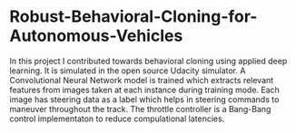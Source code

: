 # Robust-Behavioral-Cloning-for-Autonomous-Vehicles
In this project I contributed towards behavioral cloning using applied deep learning. It is simulated in the open source Udacity simulator. A Convolutional Neural Network model is trained which extracts relevant features from images taken at each instance during training mode. Each image has steering data as a label which helps in steering commands to maneuver throughout the track. The throttle controller is a Bang-Bang control implementaton to reduce compulational latencies.
